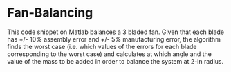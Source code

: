 # Fan-Balancing
This code snippet on Matlab balances a 3 bladed fan. 
Given that each blade has +/- 10% assembly error and +/- 5% manufacturing error, the algorithm finds the worst case (i.e. which values of the errors for each blade corresponding to the worst case) and calculates at which angle and the value of the mass to be added in order to balance the system at 2-in radius.
